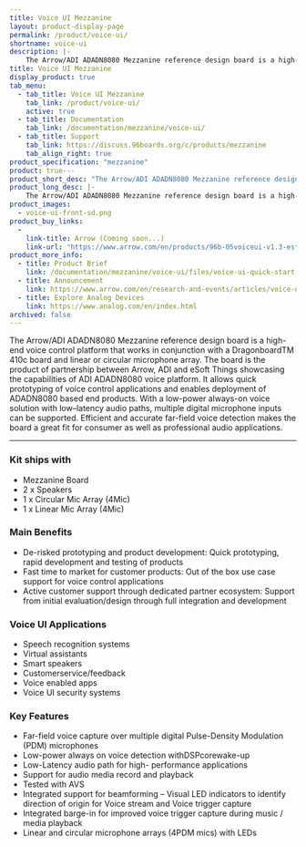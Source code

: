 ```yaml
---
title: Voice UI Mezzanine
layout: product-display-page
permalink: /product/voice-ui/
shortname: voice-ui
description: |-
    The Arrow/ADI ADADN8080 Mezzanine reference design board is a high-end voice control platform that works in conjunction with a Dragonboard 410c board and linear or circular microphone array. The board is the product of partnership between Arrow, ADI and eSoft Things showcasing the capabilities of ADI ADADN8080 voice platform. It allows quick prototyping of voice control applications and enables deployment of ADADN8080 based end products. With a low-power always-on voice solution with low–latency audio paths, multiple digital microphone inputs can be supported. Efficient and accurate far-field voice detection makes the board a great fit for consumer as well as professional audio applications.
title: Voice UI Mezzanine
display_product: true
tab_menu:
  - tab_title: Voice UI Mezzanine
    tab_link: /product/voice-ui/
    active: true
  - tab_title: Documentation
    tab_link: /documentation/mezzanine/voice-ui/
  - tab_title: Support
    tab_link: https://discuss.96boards.org/c/products/mezzanine
    tab_align_right: true
product_specification: "mezzanine"
product: true---
product_short_desc: "The Arrow/ADI ADADN8080 Mezzanine reference design board is a high-end voice control platform that works in conjunction with a Dragonboard 410c board and linear or circular microphone array"
product_long_desc: |-
    The Arrow/ADI ADADN8080 Mezzanine reference design board is a high-end voice control platform that works in conjunction with a Dragonboard 410c board and linear or circular microphone array. The board is the product of partnership between Arrow, ADI and eSoft Things showcasing the capabilities of ADI ADADN8080 voice platform. It allows quick prototyping of voice control applications and enables deployment of ADADN8080 based end products. With a low-power always-on voice solution with low–latency audio paths, multiple digital microphone inputs can be supported. Efficient and accurate far-field voice detection makes the board a great fit for consumer as well as professional audio applications.
product_images:
  - voice-ui-front-sd.png
product_buy_links:
  -
    link-title: Arrow (Coming soon...)
    link-url: "https://www.arrow.com/en/products/96b-05voiceui-v1.3-est/arrow-development-tools"
product_more_info:
  - title: Product Brief
    link: /documentation/mezzanine/voice-ui/files/voice-ui-quick-start.pdf
  - title: Announcement
    link: https://www.arrow.com/en/research-and-events/articles/voice-ui-design-for-96boards
  - title: Explore Analog Devices
    link: https://www.analog.com/en/index.html
archived: false
---
```

The Arrow/ADI ADADN8080 Mezzanine reference design board is a high-end voice control platform that works in conjunction with a DragonboardTM 410c board and linear or circular microphone array. The board is the product of partnership between Arrow, ADI and eSoft Things showcasing the capabilities of ADI ADADN8080 voice platform. It allows quick prototyping of voice control applications and enables deployment of ADADN8080 based end products. With a low-power always-on voice solution with low–latency audio paths, multiple digital microphone inputs can be supported. Efficient and accurate far-field voice detection makes the board a great fit for consumer as well as professional audio applications.

***

### Kit ships with

- Mezzanine Board
- 2 x Speakers
- 1 x Circular Mic Array (4Mic)
- 1 x Linear Mic Array (4Mic)

### Main Benefits

- De-risked prototyping and product development: Quick prototyping, rapid development and testing of products
- Fast time to market for customer products: Out of the box use case support for voice control applications
- Active customer support through dedicated partner ecosystem: Support from initial evaluation/design through full integration and development

### Voice UI Applications

- Speech recognition systems
- Virtual assistants
- Smart speakers
- Customerservice/feedback
- Voice enabled apps
- Voice UI security systems

### Key Features

- Far-field voice capture over multiple digital Pulse-Density Modulation (PDM) microphones
- Low-power always on voice detection withDSPcorewake-up
- Low-Latency audio path for high- performance applications
- Support for audio media record and playback
- Tested with AVS
- Integrated support for beamforming – Visual LED indicators to identify direction of origin for Voice stream and Voice trigger capture
- Integrated barge-in for improved voice trigger capture during music / media playback
- Linear and circular microphone arrays (4PDM mics) with LEDs